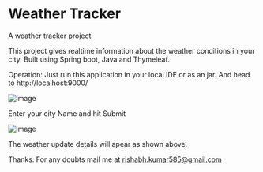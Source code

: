# Weather Tracker
A weather tracker project

This project gives realtime information about the weather conditions in your city. Built using Spring boot, Java and Thymeleaf.

Operation:
Just run this application in your local IDE or as an jar. And head to 
http://localhost:9000/

![image](https://user-images.githubusercontent.com/11883115/164391416-96402921-2e68-4b2b-8b61-ea1c777a69b4.png)

Enter your city Name and hit Submit

![image](https://user-images.githubusercontent.com/11883115/164391512-d083a21c-2b42-44d0-8f5b-801f6b95d9a6.png)

The weather update details will apear as shown above.

Thanks. For any doubts mail me at rishabh.kumar585@gmail.com





